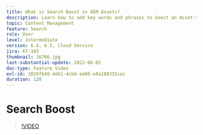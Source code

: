 ```yaml
---
title: What is Search Boost in AEM Assets?
description: Learn how to add key words and phrases to boost an Asset's search relevancy in Adobe Experience Manager.
topic: Content Management
feature: Search
role: User
level: Intermediate
version: 6.4, 6.5, Cloud Service
jira: KT-103
thumbnail: 16766.jpg
last-substantial-update: 2022-06-02
doc-type: Feature Video
exl-id: 3020f040-4d61-4cb6-ad46-e8a188335cec
duration: 120
---
```

# Search Boost

>[!VIDEO](https://video.tv.adobe.com/v/16766?quality=12&learn=on)
